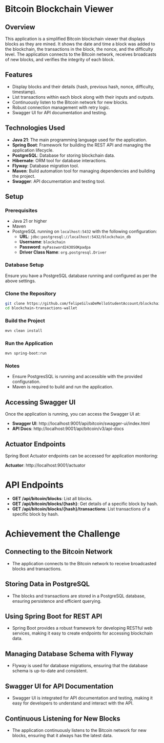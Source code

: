 # Bitcoin Blockchain Viewer

## Overview

This application is a simplified Bitcoin blockchain viewer that displays blocks as they are mined. It shows the date and time a block was added to the blockchain, the transactions in the block, the nonce, and the difficulty level. The application connects to the Bitcoin network, receives broadcasts of new blocks, and verifies the integrity of each block.

## Features

- Display blocks and their details (hash, previous hash, nonce, difficulty, timestamp).
- List transactions within each block along with their inputs and outputs.
- Continuously listen to the Bitcoin network for new blocks.
- Robust connection management with retry logic.
- Swagger UI for API documentation and testing.

## Technologies Used

- **Java 21**: The main programming language used for the application.
- **Spring Boot**: Framework for building the REST API and managing the application lifecycle.
- **PostgreSQL**: Database for storing blockchain data.
- **Hibernate**: ORM tool for database interactions.
- **Flyway**: Database migration tool.
- **Maven**: Build automation tool for managing dependencies and building the project.
- **Swagger**: API documentation and testing tool.

## Setup

### Prerequisites

- Java 21 or higher
- Maven
- PostgreSQL running on `localhost:5432` with the following configuration:
    - **URL**: `jdbc:postgresql://localhost:5432/blockchain_db`
    - **Username**: `blockchain`
    - **Password**: `myPassword243OSOKpadpa`
    - **Driver Class Name**: `org.postgresql.Driver`

### Database Setup

Ensure you have a PostgreSQL database running and configured as per the above settings.

### Clone the Repository

```bash
git clone https://github.com/felipeSilvaDeMelloStudentAccount/blockchain-transactions-wallet
cd blockchain-transactions-wallet
```
### Build the Project
```bash 
mvn clean install
```
### Run the Application
```bash
mvn spring-boot:run
```

### Notes
- Ensure PostgresSQL is running and accessible with the provided configuration.
- Maven is required to build and run the application.


## Accessing Swagger UI
Once the application is running, you can access the Swagger UI at:
- **Swagger UI**: http://localhost:9001/api/bitcoin/swagger-ui/index.html
- **API Docs**: http://localhost:9001/api/bitcoin/v3/api-docs

## Actuator Endpoints
Spring Boot Actuator endpoints can be accessed for application monitoring:

**Actuator**: http://localhost:9001/actuator

# API Endpoints
- **GET /api/bitcoin/blocks**: List all blocks.
- **GET /api/bitcoin/blocks/{hash}**: Get details of a specific block by hash.
- **GET /api/bitcoin/blocks/{hash}/transactions**: List transactions of a specific block by hash.

# Achievement the Challenge
## Connecting to the Bitcoin Network
- The application connects to the Bitcoin network to receive broadcasted blocks and transactions.

## Storing Data in PostgreSQL
- The blocks and transactions are stored in a PostgreSQL database, ensuring persistence and efficient querying.

## Using Spring Boot for REST API
- Spring Boot provides a robust framework for developing RESTful web services, making it easy to create endpoints for accessing blockchain data.

## Managing Database Schema with Flyway
- Flyway is used for database migrations, ensuring that the database schema is up-to-date and consistent.

## Swagger UI for API Documentation
- Swagger UI is integrated for API documentation and testing, making it easy for developers to understand and interact with the API.

## Continuous Listening for New Blocks
- The application continuously listens to the Bitcoin network for new blocks, ensuring that it always has the latest data.

